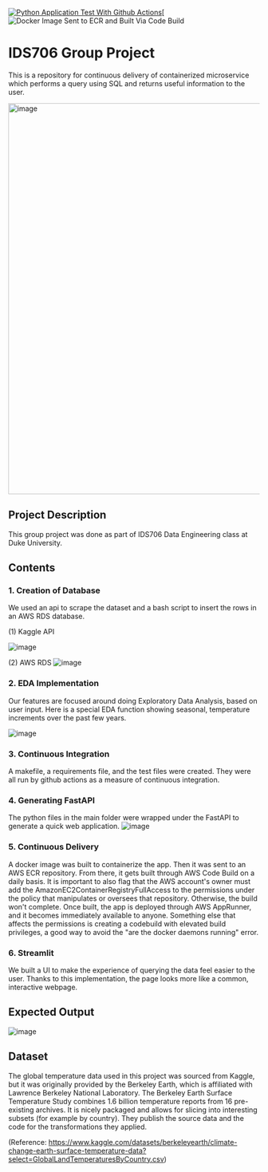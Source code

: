 [![Python Application Test With Github Actions](https://github.com/nogibjj/data-query-microservice-api/actions/workflows/main.yml/badge.svg)](https://github.com/nogibjj/data-query-microservice-api/actions/workflows/main.yml)[![Docker Image Sent to ECR and Built Via Code Build](https://codebuild.us-east-1.amazonaws.com/badges?uuid=eyJlbmNyeXB0ZWREYXRhIjoicmVFYndqOStzMVZ2VFB4cnFKMDg0SG5Xa3lPSjVGbXBoYTFWYUJJU2ZoekdFbHBIYlFGcXp5YkVNWjI4amVjOGRRZTBOWXBmdWZ0Q05reGg1MVN0eWY0PSIsIml2UGFyYW1ldGVyU3BlYyI6Ikd1ZFFVbHFyc0s2M1c1cm0iLCJtYXRlcmlhbFNldFNlcmlhbCI6MX0%3D&branch=main)

# IDS706 Group Project

This is a repository for continuous delivery of containerized microservice which performs a query using SQL and returns useful information to the user.

<img width="784" alt="image" src="https://user-images.githubusercontent.com/112578065/207986486-372d8d2d-92ea-46f9-ad75-f0ca8d5c4623.png">

## Project Description

This group project was done as part of IDS706 Data Engineering class at Duke University. 

## Contents

### 1. Creation of Database

We used an api to scrape the dataset and a bash script to insert the rows in an AWS RDS database.

(1) Kaggle API

![image](https://user-images.githubusercontent.com/112578065/207997214-98d54398-2417-4fe6-9452-9a253ec4960a.png)

(2) AWS RDS
![image](https://user-images.githubusercontent.com/112578065/207997090-e6c0e5f4-7f98-44eb-a8dd-8b6733bd6925.png)

### 2. EDA Implementation

Our features are focused around doing Exploratory Data Analysis, based on user input. Here is a special EDA function showing seasonal, temperature increments over the past few years.

![image](https://user-images.githubusercontent.com/112578065/207998382-1f47fc66-b2ba-43c0-bae0-aa9222823484.png)

### 3. Continuous Integration
A makefile, a requirements file, and the test files were created. They were all run by github actions as a measure of continuous integration. 

### 4. Generating FastAPI
The python files in the main folder were wrapped under the FastAPI to generate a quick web application. 
![image](https://user-images.githubusercontent.com/112578065/207997680-03051f21-5f5d-4923-a54a-a4cf4be0ae78.png)

### 5. Continuous Delivery
A docker image was built to containerize the app. Then it was sent to an AWS ECR repository. From there, it gets built through AWS Code Build on a daily basis. It is important to also flag that the AWS account's owner must add the AmazonEC2ContainerRegistryFullAccess to the permissions under the policy that manipulates or oversees that repository. Otherwise, the build won't complete. Once built, the app is deployed through AWS AppRunner, and it becomes immediately available to anyone. Something else that affects the permissions is creating a codebuild with elevated build privileges, a good way to avoid the "are the docker daemons running" error.

### 6. Streamlit

We built a UI to make the experience of querying the data feel easier to the user. Thanks to this implementation, the page looks more like a common, interactive webpage. 

## Expected Output

![image](https://user-images.githubusercontent.com/112578065/208130390-70802ae9-049f-4510-a6ed-6732976f26bb.png)

## Dataset

The global temperature data used in this project was sourced from Kaggle, but it was originally provided by the Berkeley Earth, which is affiliated with Lawrence Berkeley National Laboratory. The Berkeley Earth Surface Temperature Study combines 1.6 billion temperature reports from 16 pre-existing archives. It is nicely packaged and allows for slicing into interesting subsets (for example by country). They publish the source data and the code for the transformations they applied.

(Reference: https://www.kaggle.com/datasets/berkeleyearth/climate-change-earth-surface-temperature-data?select=GlobalLandTemperaturesByCountry.csv)



